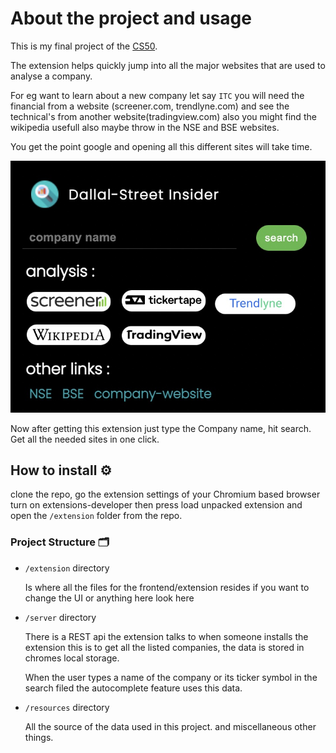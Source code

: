 # About the project and usage

This is my final project of the [CS50](https://cs50.harvard.edu/x/2021/project/).

The extension helps quickly jump into all the major websites that are used to analyse a company.

For eg want to learn about a new company let say `ITC` you will need the financial from a website (screener.com, trendlyne.com) and see the technical's from another website(tradingview.com) also you might find the wikipedia usefull also maybe throw in the NSE and BSE websites.

You get the point google and opening all this different sites will take time.

![](https://github.com/rabeeh-ta/dallalstreet-extension/blob/master/scrnsht-extsn.jpg)

Now after getting this extension just type the Company name, hit search. Get all the needed sites in one click.

## How to install ⚙️

clone the repo, go the extension settings of your Chromium based browser turn on extensions-developer then press load unpacked extension and open the `/extension` folder from the repo.

### Project Structure 🗂

- `/extension` directory

  Is where all the files for the frontend/extension resides if you want to change the UI or anything here look here

- `/server` directory

  There is a REST api the extension talks to when someone installs the extension this is to get all the listed companies, the data is stored in chromes local storage.

  When the user types a name of the company or its ticker symbol in the search filed the autocomplete feature uses this data.

- `/resources` directory

  All the source of the data used in this project. and miscellaneous other things.
